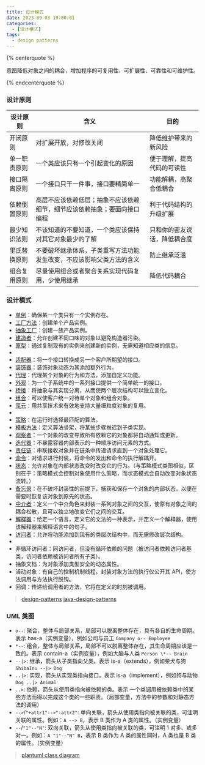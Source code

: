 ```yaml
---
title: 设计模式
date: 2023-09-03 19:00:01
categories:
  - [设计模式]
tags:
  - design patterns
---
```


{% centerquote %}

意图降低对象之间的耦合，增加程序的可复用性、可扩展性、可靠性和可维护性。

{% endcenterquote %}

### 设计原则

| 设计原则     | 含义                                                                     | 目的                         |
| ------------ | ------------------------------------------------------------------------ | ---------------------------- |
| 开闭原则     | 对扩展开放，对修改关闭                                                   | 降低维护带来的新风险         |
| 单一职责原则 | 一个类应该只有一个引起变化的原因                                         | 便于理解，提高代码的可读性   |
| 接口隔离原则 | 一个接口只干一件事，接口要精简单一                                       | 功能解耦，高聚合低耦合       |
| 依赖倒置原则 | 高层不应该依赖低层；抽象不应该依赖细节，细节应该依赖抽象；要面向接口编程 | 利于代码结构的升级扩展       |
| 最少知识法则 | 不该知道的不要知道，一个类应该保持对其它对象最少的了解                   | 只和你的密友说话，降低耦合度 |
| 里氏替换原则 | 不要破坏继承体系，子类重写方法功能发生改变，不应该影响父类方法的含义     | 防止继承泛滥                 |
| 组合复用原则 | 尽量使用组合或者聚合关系实现代码复用，少使用继承                         | 降低代码耦合                 |

<!-- more -->

### 设计模式

- [单例](/blog/单例模式.html)：确保某一个类只有一个实例存在。
- [工厂方法](/blog/工厂模式.html)：创建单个产品实例。
- [抽象工厂](/blog/工厂模式.html)：创建一族产品实例。
- [建造者](/blog/建造者模式.html)：允许创建不同口味的对象以避免构造器污染。
- [原型](/blog/原型模式.html)：通过复制现有的实例来创建新的实例，无需知道相应类的信息。
-
- [适配器](/blog/适配器模式.html)：将一个接口转换成另一个客户所期望的接口。
- [装饰器](/blog/装饰器模式.html)：装饰对象动态为其添加额外行为。
- [代理](/blog/代理模式.html)：代理某个对象的行为和方法，添加自定义功能。
- [外观](/blog/外观模式.html)：为一个子系统中的一系列接口提供一个简单统一的接口。
- [桥接](/blog/桥接模式.html)：将抽象与其实现分离，从而使两个层次结构可以独立变化。
- [组合](/blog/组合模式.html)：可以使客户统一对待单个对象和组合对象。
- [享元](/blog/享元模式.html)：用共享技术来有效地支持大量细粒度对象的复用。
-
- [策略](/blog/策略模式.html)：在运行时选择最匹配的算法。
- [模板方法](/blog/模板方法模式.html)：定义算法骨架，将某些步骤推迟到子类实现。
- [观察者](/blog/观察者模式.html)：一个对象的改变导致所有依赖它的对象都将自动通知或更新。
- [迭代器](/blog/迭代器模式.html)：不暴露容器内部表示的一种顺序访问元素的方式。
- [责任链](/blog/责任链模式.html)：串联接收对象并在链条中传递请求直到一个对象处理它。
- [命令](/blog/命令模式.html)：对请求进行封装，将命令的发出和命令的执行解耦开。
- [状态](/blog/状态模式.html)：允许对象在内部状态改变时改变它的行为。（与策略模式类图相似，区别在于：策略模式会控制对象使用什么策略，而状态模式会自动改变对象状态流转。）
- [备忘录](/blog/备忘录模式.html)：在不破坏封装性的前提下，捕获和保存一个对象的内部状态，以便在需要时恢复该对象到原先的状态。
- [中介者](/blog/中介者模式.html)：定义一个中介角色来封装一系列对象之间的交互，使原有对象之间的耦合松散，且可以独立地改变它们之间的交互。
- [解释器](/blog/解释器模式.html)：给定一个语言，定义它的文法的一种表示，并定义一个解释器，使用该解释器来解释语言中的句子。
- [访问者](/blog/访问者模式.html)：允许将功能添加到现有的类层次结构中，而无需修改层次结构。
-
- 非循环访问者：同访问者，但没有循环依赖的问题（被访问者依赖访问者基类，访问者依赖被访问者所有子类）。
- 抽象文档：为对象添加类型安全的动态属性。
- 活动对象：有自己的控制机制线程，封装对象方法的执行仅公开其 API，使方法调用与方法执行脱钩。
- 回调：传递给调用者的方法，它将在定义的时刻被调用。

> [design-patterns](https://refactoringguru.cn/design-patterns)
> [java-design-patterns](https://java-design-patterns.com/patterns/)

### UML 类图

- `o--`: 聚合，整体与局部关系，局部可以脱离整体存在，具有各自的生命周期。表示 has-a（实例变量），例如公司与员工 `Company o-- Employee`
- `*--`: 组合，整体与局部关系，局部不可以脱离整体存在，其生命周期应该是一致的。表示 contain-a（实例变量），例如大脑与人类 `Person \*-- Brain`
- `--|>`: 继承，箭头从子类指向父类。表示 is-a（extends），例如柴犬与狗 `ShibaInu --|> Dog`
- `..|>`: 实现，箭头从实现类指向接口。表示 is-a（implement），例如狗与动物 `Dog ..|> Animal`
- `..>`: 依赖，箭头从使用类指向被依赖的类。表示 一个类调用被依赖类中的某些方法而得以完成这个类的一些职责。（局部变量，方法中的参数和对静态方法的调用）
- `-->`/`"+attr1"-->"-attr2"`: 单向关联，箭头从使用类指向被关联的类，可注明关联的属性。例如：`A --> B`，表示 B 类作为 A 类的属性。（实例变量）
- `--`/`"1"--"N"`: 双向关联，箭头从使用类指向被关联的类，可注明 1 对多、或多对一。例如：`A "1"--"N" B`，表示 B 类作为 A 类的属性同时，A 类也是 B 类的属性。（实例变量）

> [plantuml class diagram](https://plantuml.com/zh/class-diagram)
